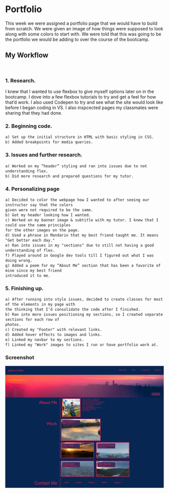 # Portfolio
This week we were assigned a portfolio page that we would have to build from scratch. We were given an image of how things were supposed to look along with some colors to start with. We were told that this was going to be the portfolio we would be adding to over the course of the bootcamp. 

## My Workflow
<br>

### 1. Research.

I knew that I wanted to use flexbox to give myself options later on in the bootcamp. I dove into a few flexbox tutorials to try and get a feel for how that’d work. I also used Codepen to try and see what the site would look like before I began coding in VS. I also inspcected pages my classmates were sharing that they had done. 


### 2. Beginning code.
    a) Set up the initial structure in HTML with basic styling in CSS.
    b) Added breakpoints for media queries.

### 3. Issues and further research.
    a) Worked on my “header” styling and ran into issues due to not understanding flex.
    b) Did more research and prepared questions for my tutor. 

### 4. Personalizing page
    a) Decided to color the webpage how I wanted to after seeing our instructor say that the colors 
    given were not required to be the same. 
    b) Got my header looking how I wanted. 
    c) Worked on my banner image & subtitle with my tutor. I knew that I could use the same principles 
    for the other images on the page. 
    d) Used a phrase in Mandarin that my best friend taught me. It means "Get better each day." 
    e) Ran into issues in my "sections" due to still not having a good understanding of flex.
    f) Played around in Google dev tools till I figured out what I was doing wrong. 
    g) Added a poem for my “About Me” section that has been a favorite of mine since my best friend 
    introduced it to me. 

### 5. Finishing up.
    a) After running into style issues, decided to create classes for most of the elements in my page with 
    the thinking that I’d consolidate the code after I finished. 
    b) Ran into more issues positioning my sections, so I created separate sections for each row of 
    photos. 
    c) Created my "Footer" with relevant links.
    d) Added hover effects to images and links.
    e) Linked my navbar to my sections. 
    f) Linked my "Work" images to sites I run or have portfolio work at. 

### Screenshot 

![Image](./assets/images/SS-Portfolio.jpg)